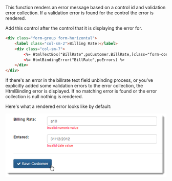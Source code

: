 This function renders an error message based on a control id and validation error collection. If a validation error is found for the control the error is rendered.

Add this control after the control that it is displaying the error for.

```html
<div class="form-group form-horizontal">
    <label class="col-sm-2">Billing Rate:</label>
    <div class="col-sm-7">
        <%= HtmlTextBox("BillRate",poCustomer.BillRate,[class="form-control"])  %>
        <%= HtmlBindingError("BillRate",poErrors) %>
    </div>
</div>
```

If there's an error in the billrate text field unbinding process, or you've explicitly added some validation errors to the error collection, the HtmlBinding error is displayed. If no matching error is found or the error collection is null nothing is rendered.

Here's what a rendered error looks like by default:

![](/images/stepbystep/HtmlBindingError.png)